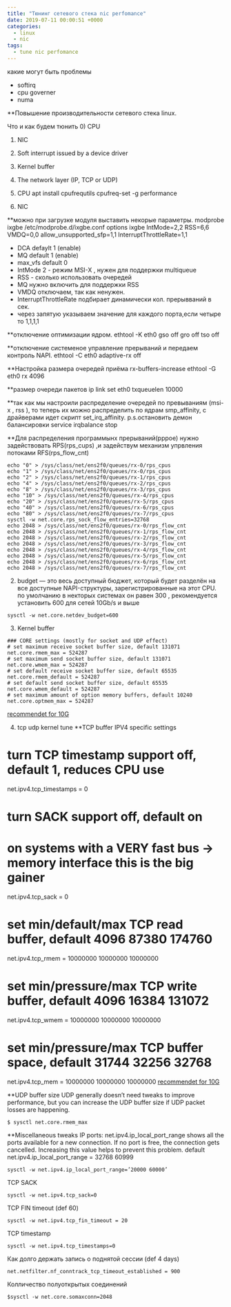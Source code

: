 ```yaml
---
title: "Тюнинг сетевого стека nic perfomance"
date: 2019-07-11 00:00:51 +0000
categories:
  - linux
  - nic
tags:
  - tune nic perfomance
---
```



какие могут быть проблемы 
- softirq
- cpu governer
- numa


**Повышение производительности сетевого стека linux.

 Что и как будем тюнить
0)    CPU 
1)    NIC
2)    Soft interrupt issued by a device driver
3)    Kernel buffer
4)    The network layer (IP, TCP or UDP)

0) CPU 
 apt install cpufrequtils
 cpufreq-set -g performance
1) NIC 

**можно при загрузке модуля выставить некорые параметры.
modprobe ixgbe
/etc/modprobe.d/ixgbe.conf 
 options ixgbe IntMode=2,2  RSS=6,6  VMDQ=0,0 allow_unsupported_sfp=1,1 InterruptThrottleRate=1,1
  - DCA defaylt 1 (enable)
  - MQ default 1  (enable)
  - max_vfs  default 0 
  - IntMode 2  - режим MSI-X , нужен для поддержки multiqueue
  - RSS       - сколько использовать очередей 
  - MQ нужно включить для поддержки RSS
  - VMDQ отключаем, так как ненужен.
  - InterruptThrottleRate подбирает динамически  кол. прерывваний  в сек.
  - через запятую указываем значение для каждого порта,если четыре то 1,1,1,1
  
  **отключение оптимизации ядром.
  ethtool -K eth0 gso off gro off tso off

  **отключение системеное управление прерываний и передаем контроль NAPI.
  ethtool -C eth0 adaptive-rx off
  
  **Настройка размера очередей приёма rx-buffers-increase
  ethtool -G eth0 rx 4096
  
  **размер очереди пакетов
  ip link set  eth0 txqueuelen 10000
 
 
  **так как мы настроили распределение очередей по превываниям (msi-x , rss ), то теперь их можно распределить по ядрам
 smp_affinity, c драйверами идет скрипт set_irq_affinity. 
 p.s.остановить демон балансировки service irqbalance stop
 
 
 **Для распределения программынх прерываний(pppoe) нужно задействовать RPS(rps_cups) ,и задействум механизм упрвления потоками RFS(rps_flow_cnt)
 
```
echo "0" > /sys/class/net/ens2f0/queues/rx-0/rps_cpus
echo "1" > /sys/class/net/ens2f0/queues/rx-0/rps_cpus
echo "2" > /sys/class/net/ens2f0/queues/rx-1/rps_cpus
echo "4" > /sys/class/net/ens2f0/queues/rx-2/rps_cpus
echo "8" > /sys/class/net/ens2f0/queues/rx-3/rps_cpus
echo "10" > /sys/class/net/ens2f0/queues/rx-4/rps_cpus
echo "20" > /sys/class/net/ens2f0/queues/rx-5/rps_cpus
echo "40" > /sys/class/net/ens2f0/queues/rx-6/rps_cpus
echo "80" > /sys/class/net/ens2f0/queues/rx-7/rps_cpus
sysctl -w net.core.rps_sock_flow_entries=32768
echo 2048 > /sys/class/net/ens2f0/queues/rx-0/rps_flow_cnt
echo 2048 > /sys/class/net/ens2f0/queues/rx-1/rps_flow_cnt
echo 2048 > /sys/class/net/ens2f0/queues/rx-2/rps_flow_cnt
echo 2048 > /sys/class/net/ens2f0/queues/rx-3/rps_flow_cnt
echo 2048 > /sys/class/net/ens2f0/queues/rx-4/rps_flow_cnt
echo 2048 > /sys/class/net/ens2f0/queues/rx-5/rps_flow_cnt
echo 2048 > /sys/class/net/ens2f0/queues/rx-6/rps_flow_cnt
echo 2048 > /sys/class/net/ens2f0/queues/rx-7/rps_flow_cnt
```
 
  2)   budget — это весь доступный бюджет, который будет разделён на все доступные NAPI-структуры, зарегистрированные на этот CPU. 
   по умолчанию в некторых системах он равен 300 , рекомендуется установить 600 для сетей 10Gb/s и выше
   ```
   sysctl -w net.core.netdev_budget=600
  ```
  3) Kernel buffer  
  ```
### CORE settings (mostly for socket and UDP effect)
# set maximum receive socket buffer size, default 131071 
net.core.rmem_max = 524287 
# set maximum send socket buffer size, default 131071
net.core.wmem_max = 524287 
# set default receive socket buffer size, default 65535
net.core.rmem_default = 524287 
# set default send socket buffer size, default 65535
net.core.wmem_default = 524287 
# set maximum amount of option memory buffers, default 10240
net.core.optmem_max = 524287 
```
 [recommendet for 10G](https://downloadmirror.intel.com/5874/eng/README.txt)
 
 4) tcp udp kernel tune
 **TCP buffer
 IPV4 specific settings
# turn TCP timestamp support off, default 1, reduces CPU use
net.ipv4.tcp_timestamps = 0 
# turn SACK support off, default on
# on systems with a VERY fast bus -> memory interface this is the big gainer
net.ipv4.tcp_sack = 0 
# set min/default/max TCP read buffer, default 4096 87380 174760
net.ipv4.tcp_rmem = 10000000 10000000 10000000 
# set min/pressure/max TCP write buffer, default 4096 16384 131072
net.ipv4.tcp_wmem = 10000000 10000000 10000000 
# set min/pressure/max TCP buffer space, default 31744 32256 32768
net.ipv4.tcp_mem = 10000000 10000000 10000000 
[recommendet for 10G](https://downloadmirror.intel.com/5874/eng/README.txt)

**UDP buffer size
UDP generally doesn’t need tweaks to improve performance, but you can increase the UDP buffer size if UDP packet losses are happening.
```
$ sysctl net.core.rmem_max
```

**Miscellaneous tweaks
IP ports: net.ipv4.ip_local_port_range shows all the ports available for a new connection. If no port is free, the connection gets cancelled. Increasing this value helps to prevent this problem.
default net.ipv4.ip_local_port_range = 32768	60999
```
sysctl -w net.ipv4.ip_local_port_range=’20000 60000’
```

TCP SACK
```
sysctl -w net.ipv4.tcp_sack=0
```

TCP FIN timeout  (def 60)
```
sysctl -w net.ipv4.tcp_fin_timeout = 20
```

TCP timestamp
```
sysctl -w net.ipv4.tcp_timestamps=0
```
Как долго держать запись о поднятой сессии (def 4 days)
```
net.netfilter.nf_conntrack_tcp_timeout_established = 900
```

Колличество полуоткрытых соединений 

```
$sysctl -w net.core.somaxconn=2048
```
